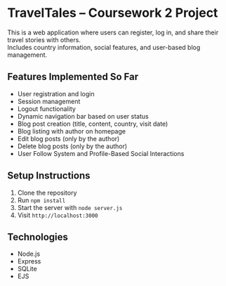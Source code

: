 # TravelTales – Coursework 2 Project

This is a web application where users can register, log in, and share their travel stories with others.  
Includes country information, social features, and user-based blog management.

## Features Implemented So Far
- User registration and login
- Session management
- Logout functionality
- Dynamic navigation bar based on user status
- Blog post creation (title, content, country, visit date)
- Blog listing with author on homepage
- Edit blog posts (only by the author)
- Delete blog posts (only by the author)
- User Follow System and Profile-Based Social Interactions

## Setup Instructions
1. Clone the repository  
2. Run `npm install`  
3. Start the server with `node server.js`  
4. Visit `http://localhost:3000`

## Technologies
- Node.js
- Express
- SQLite
- EJS
